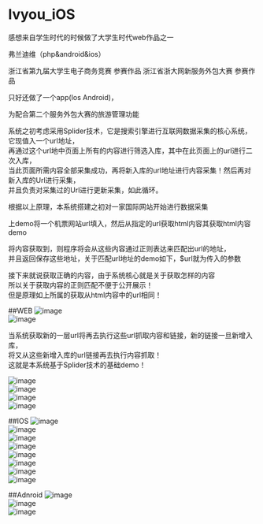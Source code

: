 # lvyou_iOS
感想来自学生时代的时候做了大学生时代web作品之一     

弗兰迪维（php&amp;android&amp;ios）  

浙江省第九届大学生电子商务竞赛 参赛作品  浙江省浙大网新服务外包大赛 参赛作品 

只好还做了一个app(Ios Android)，

为配合第二个服务外包大赛的旅游管理功能


系统之初考虑采用Splider技术，它是搜索引擎进行互联网数据采集的核心系统，它现值入一个url地址，<br/>
再通过这个url地中页面上所有的内容进行筛选入库，其中在此页面上的url进行二次入库，<br/>
当此页面所需内容全部采集成功，再将新入库的url地址进行内容采集！然后再对新入库的Url进行采集，<br/>
并且负责对采集过的Url进行更新采集，如此循环。<br/>

根据以上原理，本系统搭建之初对一家国际网站开始进行数据采集<br/>

上demo将一个机票网站url填入，然后从指定的url获取html内容其获取html内容demo<br/>

将内容获取到，则程序将会从这些内容通过正则表达来匹配出url的地址，<br/>
并且返回保存这些地址，关于匹配url地址的demo如下，$url就为传入的参数<br/>

接下来就说获取正确的内容，由于系统核心就是关于获取怎样的内容<br/>
所以关于获取内容的正则匹配不便于公开展示！<br/>
但是原理如上所属的获取从html内容中的url相同！<br/>

##WEB
![image](https://github.com/fengss/lvyou_iOS/blob/master/img/web_1.jpg?raw=true)<br/>
![image](https://github.com/fengss/lvyou_iOS/blob/master/img/web_2.jpg?raw=true)<br/>

当系统获取新的一层url将再去执行这些url抓取内容和链接，新的链接一旦新增入库，<br/>
将又从这些新增入库的url链接再去执行内容抓取！<br/>
这就是本系统基于Splider技术的基础demo！<br/>

![image](https://github.com/fengss/lvyou_iOS/blob/master/img/web_3.jpg?raw=true)<br/>
![image](https://github.com/fengss/lvyou_iOS/blob/master/img/web_4.jpg?raw=true)<br/>
![image](https://github.com/fengss/lvyou_iOS/blob/master/img/web_5.jpg?raw=true)<br/>
![image](https://github.com/fengss/lvyou_iOS/blob/master/img/web_6.jpg?raw=true)<br/>

##IOS
![image](https://github.com/fengss/lvyou_iOS/blob/master/img/1.jpg?raw=true)<br/>
![image](https://github.com/fengss/lvyou_iOS/blob/master/img/2.jpg?raw=true)<br/>
![image](https://github.com/fengss/lvyou_iOS/blob/master/img/3.jpg?raw=true)<br/>
![image](https://github.com/fengss/lvyou_iOS/blob/master/img/4.jpg?raw=true)<br/>
![image](https://github.com/fengss/lvyou_iOS/blob/master/img/5.jpg?raw=true)<br/>
![image](https://github.com/fengss/lvyou_iOS/blob/master/img/6.jpg?raw=true)<br/>
![image](https://github.com/fengss/lvyou_iOS/blob/master/img/7.jpg?raw=true)<br/>
![image](https://github.com/fengss/lvyou_iOS/blob/master/img/8.jpg?raw=true)<br/>

##Adnroid
![image](https://github.com/fengss/lvyou_iOS/blob/master/img/android_1.jpg?raw=true)<br/>
![image](https://github.com/fengss/lvyou_iOS/blob/master/img/android_2.jpg?raw=true)<br/>
![image](https://github.com/fengss/lvyou_iOS/blob/master/img/android_3.jpg?raw=true)<br/>
